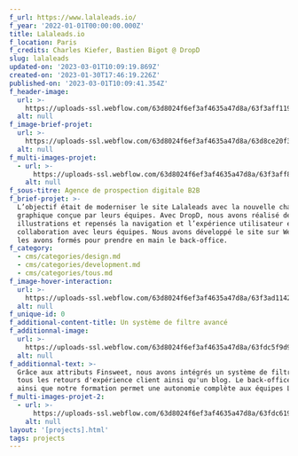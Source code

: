 ```yaml
---
f_url: https://www.lalaleads.io/
f_year: '2022-01-01T00:00:00.000Z'
title: Lalaleads.io
f_location: Paris
f_credits: Charles Kiefer, Bastien Bigot @ DropD
slug: lalaleads
updated-on: '2023-03-01T10:09:19.869Z'
created-on: '2023-01-30T17:46:19.226Z'
published-on: '2023-03-01T10:09:41.354Z'
f_header-image:
  url: >-
    https://uploads-ssl.webflow.com/63d8024f6ef3af4635a47d8a/63f3aff1192b94da66992305_63f3aee736f12513c870c99e_img1.webp
  alt: null
f_image-brief-projet:
  url: >-
    https://uploads-ssl.webflow.com/63d8024f6ef3af4635a47d8a/63d8ce20f34469bb618a8ad0_amelioration%20continue.png
  alt: null
f_multi-images-projet:
  - url: >-
      https://uploads-ssl.webflow.com/63d8024f6ef3af4635a47d8a/63f3aff8d1e333e585f3f5c8_63f3aee642d1b75be6403c7f_img4.webp
    alt: null
f_sous-titre: Agence de prospection digitale B2B
f_brief-projet: >-
  L’objectif était de moderniser le site Lalaleads avec la nouvelle charte
  graphique conçue par leurs équipes. Avec DropD, nous avons réalisé des
  illustrations et repensés la navigation et l’expérience utilisateur en
  collaboration avec leurs équipes. Nous avons développé le site sur Webflow et
  les avons formés pour prendre en main le back-office.
f_category:
  - cms/categories/design.md
  - cms/categories/development.md
  - cms/categories/tous.md
f_image-hover-interaction:
  url: >-
    https://uploads-ssl.webflow.com/63d8024f6ef3af4635a47d8a/63f3ad1142d1b75efb40140c_hoverimg.webp
  alt: null
f_unique-id: 0
f_additional-content-title: Un système de filtre avancé
f_additionnal-image:
  url: >-
    https://uploads-ssl.webflow.com/63d8024f6ef3af4635a47d8a/63fdc5f9d91d0d448adcbe3d_img3.png
  alt: null
f_additionnal-text: >-
  Grâce aux attributs Finsweet, nous avons intégrés un système de filtre pour
  tous les retours d'expérience client ainsi qu'un blog. Le back-office Webflow
  ainsi que notre formation permet une autonomie complète aux équipes Lalaleads.
f_multi-images-projet-2:
  - url: >-
      https://uploads-ssl.webflow.com/63d8024f6ef3af4635a47d8a/63fdc619710e64b62b7c5c8e_img2.png
    alt: null
layout: '[projects].html'
tags: projects
---
```



